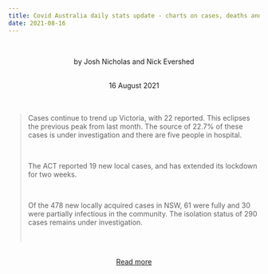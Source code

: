 ```yaml
---
title: Covid Australia daily stats update - charts on cases, deaths and contact tracing for 16 August
date: 2021-08-16
---
```


<br><center>by Josh Nicholas and Nick Evershed</center><br>

<center>16 August 2021</center><br><br>

<blockquote><p>Cases continue to trend up Victoria, with 22 reported. This eclipses the previous peak from last month. The source of 22.7% of these cases is under investigation and there are five people in hospital.</p><br>

<p>The ACT reported 19 new local cases, and has extended its lockdown for two weeks.</p><br>

<p>Of the 478 new locally acquired cases in NSW, 61 were fully and 30 were partially infectious in the community. The isolation status of 290 cases remains under investigation.</p><br>

</blockquote><br>

<center><a href="https://www.theguardian.com/australia-news/2021/aug/16/covid-australia-daily-stats-update-charts-on-cases-deaths-and-contact-tracing-for-16-august">Read more</a></center>
